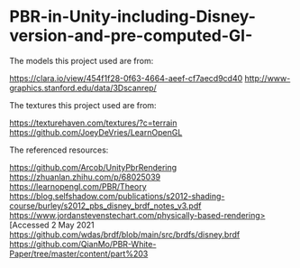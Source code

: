 # PBR-in-Unity-including-Disney-version-and-pre-computed-GI-
The models this project used are from:

https://clara.io/view/454f1f28-0f63-4664-aeef-cf7aecd9cd40
http://www-graphics.stanford.edu/data/3Dscanrep/

The textures this project used are from:

https://texturehaven.com/textures/?c=terrain
https://github.com/JoeyDeVries/LearnOpenGL

The referenced resources:

https://github.com/Arcob/UnityPbrRendering
https://zhuanlan.zhihu.com/p/68025039
https://learnopengl.com/PBR/Theory
https://blog.selfshadow.com/publications/s2012-shading-course/burley/s2012_pbs_disney_brdf_notes_v3.pdf
https://www.jordanstevenstechart.com/physically-based-rendering> [Accessed 2 May 2021
https://github.com/wdas/brdf/blob/main/src/brdfs/disney.brdf
https://github.com/QianMo/PBR-White-Paper/tree/master/content/part%203
